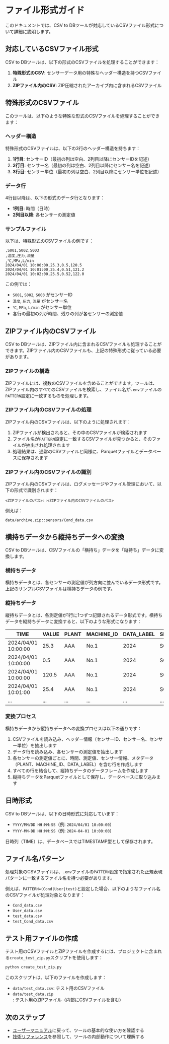 # ファイル形式ガイド

このドキュメントでは、CSV to DBツールが対応しているCSVファイル形式について詳細に説明します。

## 対応しているCSVファイル形式

CSV to DBツールは、以下の形式のCSVファイルを処理することができます：

1. **特殊形式のCSV**: センサーデータ用の特殊なヘッダー構造を持つCSVファイル
2. **ZIPファイル内のCSV**: ZIP圧縮されたアーカイブ内に含まれるCSVファイル

## 特殊形式のCSVファイル

このツールは、以下のような特殊な形式のCSVファイルを処理することができます：

### ヘッダー構造

特殊形式のCSVファイルは、以下の3行のヘッダー構造を持ちます：

1. **1行目**: センサーID（最初の列は空白、2列目以降にセンサーIDを記述）
2. **2行目**: センサー名（最初の列は空白、2列目以降にセンサー名を記述）
3. **3行目**: センサー単位（最初の列は空白、2列目以降にセンサー単位を記述）

### データ行

4行目以降は、以下の形式のデータ行となります：

- **1列目**: 時間（日時）
- **2列目以降**: 各センサーの測定値

### サンプルファイル

以下は、特殊形式のCSVファイルの例です：

```csv
,S001,S002,S003
,温度,圧力,流量
,℃,MPa,L/min
2024/04/01 10:00:00,25.3,0.5,120.5
2024/04/01 10:01:00,25.4,0.51,121.2
2024/04/01 10:02:00,25.5,0.52,122.0
```

この例では：
- `S001`, `S002`, `S003` がセンサーID
- `温度`, `圧力`, `流量` がセンサー名
- `℃`, `MPa`, `L/min` がセンサー単位
- 各行の最初の列が時間、残りの列が各センサーの測定値

## ZIPファイル内のCSVファイル

CSV to DBツールは、ZIPファイル内に含まれるCSVファイルも処理することができます。ZIPファイル内のCSVファイルも、上記の特殊形式に従っている必要があります。

### ZIPファイルの構造

ZIPファイルには、複数のCSVファイルを含めることができます。ツールは、ZIPファイル内のすべてのCSVファイルを検索し、ファイル名が`.env`ファイルの`PATTERN`設定に一致するものを処理します。

### ZIPファイル内のCSVファイルの処理

ZIPファイル内のCSVファイルは、以下のように処理されます：

1. ZIPファイルが検出されると、その中のCSVファイルが検索されます
2. ファイル名が`PATTERN`設定に一致するCSVファイルが見つかると、そのファイルが抽出され処理されます
3. 処理結果は、通常のCSVファイルと同様に、Parquetファイルとデータベースに保存されます

### ZIPファイル内のCSVファイルの識別

ZIPファイル内のCSVファイルは、ログメッセージやファイル管理において、以下の形式で識別されます：

```
<ZIPファイルのパス>::<ZIPファイル内のCSVファイルのパス>
```

例えば：

```
data/archive.zip::sensors/Cond_data.csv
```

## 横持ちデータから縦持ちデータへの変換

CSV to DBツールは、CSVファイルの「横持ち」データを「縦持ち」データに変換します。

### 横持ちデータ

横持ちデータとは、各センサーの測定値が列方向に並んでいるデータ形式です。上記のサンプルCSVファイルは横持ちデータの例です。

### 縦持ちデータ

縦持ちデータとは、各測定値が1行に1つずつ記録されるデータ形式です。横持ちデータを縦持ちデータに変換すると、以下のような形式になります：

| TIME | VALUE | PLANT | MACHINE_ID | DATA_LABEL | SENSOR_ID | SENSOR_NAME | SENSOR_UNIT | file_name |
|------|-------|-------|------------|------------|-----------|-------------|-------------|-----------|
| 2024/04/01 10:00:00 | 25.3 | AAA | No.1 | 2024 | S001 | 温度 | ℃ | sample.csv |
| 2024/04/01 10:00:00 | 0.5 | AAA | No.1 | 2024 | S002 | 圧力 | MPa | sample.csv |
| 2024/04/01 10:00:00 | 120.5 | AAA | No.1 | 2024 | S003 | 流量 | L/min | sample.csv |
| 2024/04/01 10:01:00 | 25.4 | AAA | No.1 | 2024 | S001 | 温度 | ℃ | sample.csv |
| ... | ... | ... | ... | ... | ... | ... | ... | ... |

### 変換プロセス

横持ちデータから縦持ちデータへの変換プロセスは以下の通りです：

1. CSVファイルを読み込み、ヘッダー情報（センサーID、センサー名、センサー単位）を抽出します
2. データ行を読み込み、各センサーの測定値を抽出します
3. 各センサーの測定値ごとに、時間、測定値、センサー情報、メタデータ（PLANT、MACHINE_ID、DATA_LABEL）を含む行を作成します
4. すべての行を結合して、縦持ちデータのデータフレームを作成します
5. 縦持ちデータをParquetファイルとして保存し、データベースに取り込みます

## 日時形式

CSV to DBツールは、以下の日時形式に対応しています：

- `YYYY/MM/DD HH:MM:SS`（例: `2024/04/01 10:00:00`）
- `YYYY-MM-DD HH:MM:SS`（例: `2024-04-01 10:00:00`）

日時列（TIME）は、データベースではTIMESTAMP型として保存されます。

## ファイル名パターン

処理対象のCSVファイルは、`.env`ファイルの`PATTERN`設定で指定された正規表現パターンに一致するファイル名を持つ必要があります。

例えば、`PATTERN=(Cond|User|test)`と設定した場合、以下のようなファイル名のCSVファイルが処理対象となります：

- `Cond_data.csv`
- `User_data.csv`
- `test_data.csv`
- `test_Cond_data.csv`

## テスト用ファイルの作成

テスト用のCSVファイルとZIPファイルを作成するには、プロジェクトに含まれる`create_test_zip.py`スクリプトを使用します：

```bash
python create_test_zip.py
```

このスクリプトは、以下のファイルを作成します：

- `data/test_data.csv`: テスト用のCSVファイル
- `data/test_data.zip`: テスト用のZIPファイル（内部にCSVファイルを含む）

## 次のステップ

- [ユーザーマニュアル](user_manual.md)に戻って、ツールの基本的な使い方を確認する
- [技術リファレンス](technical_reference.md)を参照して、ツールの内部動作について理解する
